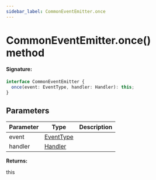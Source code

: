 ```yaml
---
sidebar_label: CommonEventEmitter.once
---
```


# CommonEventEmitter.once() method

#### Signature:

```typescript
interface CommonEventEmitter {
  once(event: EventType, handler: Handler): this;
}
```

## Parameters

| Parameter | Type                                  | Description |
| --------- | ------------------------------------- | ----------- |
| event     | [EventType](./puppeteer.eventtype.md) |             |
| handler   | [Handler](./puppeteer.handler.md)     |             |

**Returns:**

this
